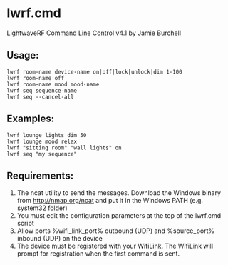 lwrf.cmd
========

LightwaveRF Command Line Control v4.1 by Jamie Burchell

## Usage:

```
lwrf room-name device-name on|off|lock|unlock|dim 1-100
lwrf room-name off
lwrf room-name mood mood-name
lwrf seq sequence-name
lwrf seq --cancel-all
```

## Examples:

```
lwrf lounge lights dim 50
lwrf lounge mood relax
lwrf "sitting room" "wall lights" on
lwrf seq "my sequence"
```

## Requirements:

1. The ncat utility to send the messages. Download the Windows binary from http://nmap.org/ncat and put it in the Windows PATH (e.g. system32 folder)
2. You must edit the configuration parameters at the top of the lwrf.cmd script
3. Allow ports %wifi_link_port% outbound (UDP) and %source_port% inbound (UDP) on the device
4. The device must be registered with your WifiLink. The WifiLink will prompt for registration when the first command is sent.
